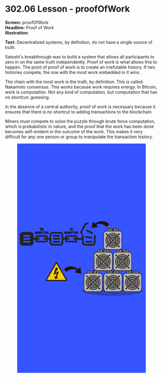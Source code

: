 # 302.06 Lesson - proofOfWork

**Screen:** proofOfWork\
**Headline:** Proof of Work\
**Illustration:**

**Text:** Decentralized systems, by definition, do not have a single source of truth.

Satoshi's breakthrough was to build a system that allows all participants to zero in on the same truth independently. Proof of work is what allows this to happen. The point of proof of work is to create an irrefutable history. If two histories compete, the one with the most work embedded in it wins.

The chain with the most work is the truth, by definition. This is called Nakamoto consensus. This works because work requires energy. In Bitcoin, work is computation. Not any kind of computation, but computation that has no shortcut: guessing.&#x20;

In the absence of a central authority, proof of work is necessary because it ensures that there is no shortcut to adding transactions to the blockchain.&#x20;

Miners must compete to solve the puzzle through brute force computation, which is probabilistic in nature, and the proof that the work has been done becomes self-evident in the outcome of the work. This makes it very difficult for any one person or group to manipulate the transaction history.

<figure><img src="../.gitbook/assets/302-06.png" alt=""><figcaption></figcaption></figure>
